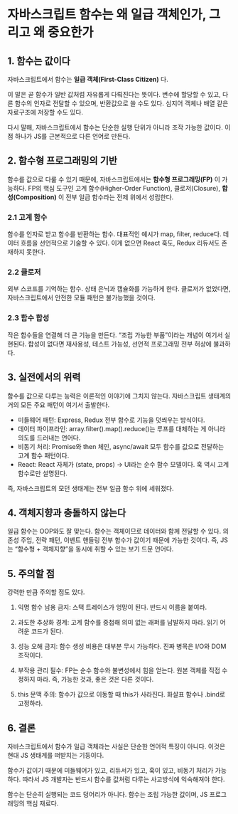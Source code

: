 # 자바스크립트 함수는 왜 일급 객체인가, 그리고 왜 중요한가

## 1. 함수는 값이다

자바스크립트에서 함수는 **일급 객체(First-Class Citizen)** 다.

이 말은 곧 함수가 일반 값처럼 자유롭게 다뤄진다는 뜻이다. 변수에 할당할 수 있고, 다른 함수의 인자로 전달할 수 있으며, 반환값으로 쓸 수도 있다. 심지어 객체나 배열 같은 자료구조에 저장할 수도 있다.

다시 말해, 자바스크립트에서 함수는 단순한 실행 단위가 아니라 조작 가능한 값이다. 이 점 하나가 JS를 근본적으로 다른 언어로 만든다.

## 2. 함수형 프로그래밍의 기반

함수를 값으로 다룰 수 있기 때문에, 자바스크립트에서는 **함수형 프로그래밍(FP)** 이 가능하다. FP의 핵심 도구인 고계 함수(Higher-Order Function), 클로저(Closure), **합성(Composition)** 이 전부 일급 함수라는 전제 위에서 성립한다.

### 2.1 고계 함수

함수를 인자로 받고 함수를 반환하는 함수.
대표적인 예시가 map, filter, reduce다.
데이터 흐름을 선언적으로 기술할 수 있다. 이게 없으면 React 훅도, Redux 리듀서도 존재하지 못한다.

### 2.2 클로저

외부 스코프를 기억하는 함수. 상태 은닉과 캡슐화를 가능하게 한다.
클로저가 없었다면, 자바스크립트에서 안전한 모듈 패턴은 불가능했을 것이다.

### 2.3 함수 합성

작은 함수들을 연결해 더 큰 기능을 만든다.
“조립 가능한 부품”이라는 개념이 여기서 실현된다.
합성이 없다면 재사용성, 테스트 가능성, 선언적 프로그래밍 전부 허상에 불과하다.

## 3. 실전에서의 위력

함수를 값으로 다루는 능력은 이론적인 이야기에 그치지 않는다. 자바스크립트 생태계의 거의 모든 주요 패턴이 여기서 출발한다.

- 미들웨어 패턴: Express, Redux 전부 함수로 기능을 덧씌우는 방식이다.
- 데이터 파이프라인: array.filter().map().reduce()는 루프를 대체하는 게 아니라 의도를 드러내는 언어다.
- 비동기 처리: Promise와 then 체인, async/await 모두 함수를 값으로 전달하는 고계 함수 패턴이다.
- React: React 자체가 (state, props) → UI라는 순수 함수 모델이다. 훅 역시 고계 함수로만 설명된다.

즉, 자바스크립트의 모던 생태계는 전부 일급 함수 위에 세워졌다.

## 4. 객체지향과 충돌하지 않는다

일급 함수는 OOP와도 잘 맞는다. 함수는 객체이므로 데이터와 함께 전달할 수 있다. 의존성 주입, 전략 패턴, 이벤트 핸들링 전부 함수가 값이기 때문에 가능한 것이다.
즉, JS는 “함수형 + 객체지향”을 동시에 취할 수 있는 보기 드문 언어다.

## 5. 주의할 점

강력한 만큼 주의할 점도 있다.

1. 익명 함수 남용 금지: 스택 트레이스가 엉망이 된다. 반드시 이름을 붙여라.

2. 과도한 추상화 경계: 고계 함수를 중첩해 의미 없는 래퍼를 남발하지 마라. 읽기 어려운 코드가 된다.

3. 성능 오해 금지: 함수 생성 비용은 대부분 무시 가능하다. 진짜 병목은 I/O와 DOM 조작이다.

4. 부작용 관리 필수: FP는 순수 함수와 불변성에서 힘을 얻는다. 원본 객체를 직접 수정하지 마라. 즉, 가능한 것과, 좋은 것은 다른 것이다.

5. this 문맥 주의: 함수가 값으로 이동할 때 this가 사라진다. 화살표 함수나 .bind로 고정하라.

## 6. 결론

자바스크립트에서 함수가 일급 객체라는 사실은 단순한 언어적 특징이 아니다. 이것은 현대 JS 생태계를 떠받치는 기둥이다.

함수가 값이기 때문에 미들웨어가 있고, 리듀서가 있고, 훅이 있고, 비동기 처리가 가능하다.
따라서 JS 개발자는 반드시 함수를 값처럼 다루는 사고방식에 익숙해져야 한다.

함수는 단순히 실행되는 코드 덩어리가 아니다.
함수는 조립 가능한 값이며, JS 프로그래밍의 핵심 재료다.
